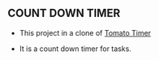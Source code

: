## COUNT DOWN TIMER

- This project in a clone of [Tomato Timer](https://www.toptal.com/project-managers/tomato-timer)

- It is a count down timer for tasks. 